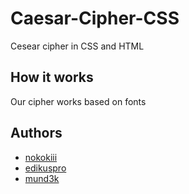 # Caesar-Cipher-CSS
Cesear cipher in CSS and HTML

## How it works
Our cipher works based on fonts

## Authors
- [nokokiii](https://github.com/nokokiii)
- [edikuspro](https://github.com/edikiuspro)
- [mund3k](https://github.com/kubat1611)
